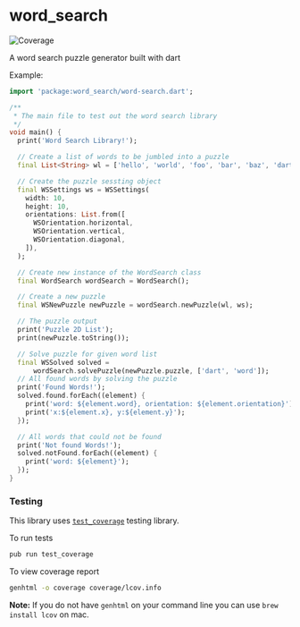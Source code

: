 # word_search

![Coverage](https://raw.githubusercontent.com/nisheed2440/word_search.dart/master/coverage_badge.svg?sanitize=true)

A word search puzzle generator built with dart

Example:

```dart
import 'package:word_search/word-search.dart';

/**
 * The main file to test out the word search library
 */
void main() {
  print('Word Search Library!');

  // Create a list of words to be jumbled into a puzzle
  final List<String> wl = ['hello', 'world', 'foo', 'bar', 'baz', 'dart'];

  // Create the puzzle sessting object
  final WSSettings ws = WSSettings(
    width: 10,
    height: 10,
    orientations: List.from([
      WSOrientation.horizontal,
      WSOrientation.vertical,
      WSOrientation.diagonal,
    ]),
  );

  // Create new instance of the WordSearch class
  final WordSearch wordSearch = WordSearch();

  // Create a new puzzle
  final WSNewPuzzle newPuzzle = wordSearch.newPuzzle(wl, ws);

  // The puzzle output
  print('Puzzle 2D List');
  print(newPuzzle.toString());

  // Solve puzzle for given word list
  final WSSolved solved =
      wordSearch.solvePuzzle(newPuzzle.puzzle, ['dart', 'word']);
  // All found words by solving the puzzle
  print('Found Words!');
  solved.found.forEach((element) {
    print('word: ${element.word}, orientation: ${element.orientation}');
    print('x:${element.x}, y:${element.y}');
  });

  // All words that could not be found
  print('Not found Words!');
  solved.notFound.forEach((element) {
    print('word: ${element}');
  });
}
```

### Testing
This library uses [`test_coverage`](https://pub.dev/packages/test_coverage) testing library.

To run tests

```bash
pub run test_coverage
```

To view coverage report

```bash
genhtml -o coverage coverage/lcov.info
```

**Note:** If you do not have `genhtml` on your command line you can use `brew install lcov` on mac.